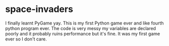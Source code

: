 # space-invaders
I finally learnt PyGame yay. This is my first Python game ever and like fourth python program ever.
The code is very messy my variables are declared poorly and it probably ruins performance but it's fine. It was my first game ever so I don't care.
